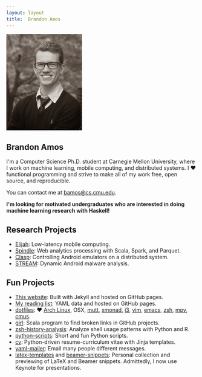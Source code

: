 ```yaml
---
layout: layout
title:  Brandon Amos
---
```


<section class="content">
<div class="pull-right">
<a href="/images/me-large.jpg">
  <img src="/images/me.jpg" class="rounded-img"/>
</a>
</div>

# Brandon Amos

I'm a Computer Science Ph.D. student
at Carnegie Mellon University, where
I work on machine learning,
mobile computing, and distributed systems.
I &hearts; functional programming
and strive to make all of my work free,
open source, and reproducible.

You can contact me at [bamos@cs.cmu.edu](mailto:bamos@cs.cmu.edu).

**I'm looking for motivated undergraduates who
are interested in doing machine learning research with Haskell!**

## Research Projects
+ [Elijah](http://elijah.cs.cmu.edu/):
Low-latency mobile computing.
+ [Spindle](https://github.com/adobe-research/spindle):
Web analytics processing with Scala, Spark, and Parquet.
+ [Clasp](https://github.com/hamiltont/clasp):
Controlling Android emulators on a distributed system.
+ [STREAM](https://github.com/VT-Magnum-Research/antimalware):
Dynamic Android malware analysis.

## Fun Projects
+ [This website](https://github.com/bamos/bamos.github.io):
  Built with Jekyll and hosted on GitHub pages.
+ [My reading list](http://bamos.github.io/reading-list/):
  YAML data and hosted on GitHub pages.
+ [dotfiles](https://github.com/bamos/dotfiles):
  &hearts;
  [Arch Linux](https://www.archlinux.org/),
  OSX,
  [mutt](http://www.mutt.org/),
  [xmonad](http://xmonad.org/),
  [i3](https://i3wm.org/),
  [vim](http://www.vim.org/),
  [emacs](https://www.gnu.org/software/emacs/),
  [zsh](http://www.zsh.org/),
  [mpv](http://mpv.io/),
  [cmus](https://cmus.github.io/).
+ [girl](https://github.com/bamos/girl):
  Scala program to find broken links in GitHub projects.
+ [zsh-history-analysis](https://github.com/bamos/zsh-history-analysis):
  Analyze shell usage patterns with Python and R.
+ [python-scripts](https://github.com/bamos/python-scripts):
  Short and fun Python scripts.
+ [cv](https://github.com/bamos/cv):
  Python-driven resume-curriculum vitae with Jinja templates.
+ [yaml-mailer](https://github.com/bamos/yaml-mailer):
  Email many people different messages.
+ [latex-templates](https://github.com/bamos/latex-templates)
  and [beamer-snippets](https://github.com/bamos/beamer-snippets):
  Personal collection and previewing of LaTeX and Beamer snippets.
  Admittedly, I now use Keynote for presentations.

</section>
